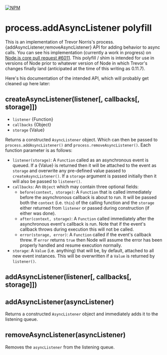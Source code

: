 [![NPM](https://nodei.co/npm/async-listener.png?downloads=true&stars=true)](https://nodei.co/npm/async-listener/)

# process.addAsyncListener polyfill

This is an implementation of Trevor Norris's
process.{addAsyncListener,removeAsyncListener} API for adding behavior to async
calls. You can see his implementation (currently a work in progress) on
[Node.js core pull request #6011](https://github.com/joyent/node/pull/6011).
This polyfill / shim is intended for use in versions of Node prior to whatever
version of Node in which Trevor's changes finally land (anticipated at the time of
this writing as 0.11.7).

Here's his documentation of the intended API, which will probably get cleaned up
here later:

## createAsyncListener(listener[, callbacks[, storage]])

* `listener` {Function}
* `callbacks` {Object}
* `storage` {Value}

Returns a constructed `AsyncListener` object. Which can then be passed to
`process.addAsyncListener()` and `process.removeAsyncListener()`. Each
function parameter is as follows:

* `listener(storage)`: A `Function` called as an asynchronous event is
queued. If a {Value} is returned then it will be attached to the event as
`storage` and overwrite any pre-defined value passed to
`createAsyncListener()`. If a `storage` argument is passed initially then
it will also be passed to `listener()`.
* `callbacks`: An `Object` which may contain three optional fields:
  * `before(context, storage)`: A `Function` that is called immediately
  before the asynchronous callback is about to run. It will be passed both
  the `context` (i.e. `this`) of the calling function and the `storage`
  either returned from `listener` or passed during construction (if either
  was done).
  * `after(context, storage)`: A `Function` called immediately after the
  asynchronous event's callback is run. Note that if the event's callback
  throws during execution this will not be called.
  * `error(storage, error)`: A `Function` called if the event's callback
  threw. If `error` returns `true` then Node will assume the error has
  been properly handled and resume execution normally.
* `storage`: A `Value` (i.e. anything) that will be, by default, attached
to all new event instances. This will be overwritten if a `Value` is
returned by `listener()`.


## addAsyncListener(listener[, callbacks[, storage]])
## addAsyncListener(asyncListener)

Returns a constructed `AsyncListener` object and immediately adds it to
the listening queue.


## removeAsyncListener(asyncListener)

Removes the `asyncListener` from the listening queue.
